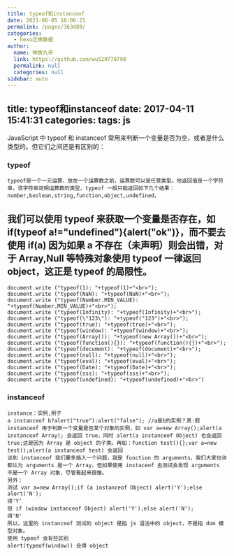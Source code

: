 ```yaml
---
title: typeof和instanceof
date: 2021-06-05 16:06:21
permalink: /pages/363d89/
categories: 
  - hexo迁移数据
author: 
  name: 神族九帝
  link: https://github.com/wu529778790
  permalink: null
  categories: null
sidebar: auto
---
```

title: typeof和instanceof
date: 2017-04-11 15:41:31
categories:
tags: js
---

JavaScript 中 typeof 和 instanceof 常用来判断一个变量是否为空，或者是什么类型的。但它们之间还是有区别的：

<!--more-->

### typeof
    typeof是一个一元运算，放在一个运算数之前，运算数可以是任意类型。他返回值是一个字符串，该字符串说明运算数的类型，typeof 一般只能返回如下几个结果：
    number,boolean,string,function,object,undefined。

## 我们可以使用 typeof 来获取一个变量是否存在，如 if(typeof a!="undefined"){alert("ok")}，而不要去使用 if(a) 因为如果 a 不存在（未声明）则会出错，对于 Array,Null 等特殊对象使用 typeof 一律返回 object，这正是 typeof 的局限性。

    document.write ("typeof(1): "+typeof(1)+"<br>");
    document.write ("typeof(NaN): "+typeof(NaN)+"<br>");
    document.write ("typeof(Number.MIN_VALUE): "+typeof(Number.MIN_VALUE)+"<br>");
    document.write ("typeof(Infinity): "+typeof(Infinity)+"<br>");
    document.write ("typeof(\"123\"): "+typeof("123")+"<br>");
    document.write ("typeof(true): "+typeof(true)+"<br>");
    document.write ("typeof(window): "+typeof(window)+"<br>");
    document.write ("typeof(Array()): "+typeof(new Array())+"<br>");
    document.write ("typeof(function(){}): "+typeof(function(){})+"<br>");
    document.write ("typeof(document): "+typeof(document)+"<br>");
    document.write ("typeof(null): "+typeof(null)+"<br>");
    document.write ("typeof(eval): "+typeof(eval)+"<br>");
    document.write ("typeof(Date): "+typeof(Date)+"<br>");
    document.write ("typeof(sss): "+typeof(sss)+"<br>");
    document.write ("typeof(undefined): "+typeof(undefined)+"<br>")

### instanceof
    instance：实例,例子
    a instanceof b?alert("true"):alert("false"); //a是b的实例？真:假
    instanceof 用于判断一个变量是否某个对象的实例，如 var a=new Array();alert(a instanceof Array); 会返回 true，同时 alert(a instanceof Object) 也会返回 true;这是因为 Array 是 object 的子类。再如：function test(){};var a=new test();alert(a instanceof test) 会返回
    谈到 instanceof 我们要多插入一个问题，就是 function 的 arguments，我们大家也许都认为 arguments 是一个 Array，但如果使用 instaceof 去测试会发现 arguments 不是一个 Array 对象，尽管看起来很像。
    另外：
    测试 var a=new Array();if (a instanceof Object) alert('Y');else alert('N');
    得'Y’
    但 if (window instanceof Object) alert('Y');else alert('N');
    得'N'
    所以，这里的 instanceof 测试的 object 是指 js 语法中的 object，不是指 dom 模型对象。
    使用 typeof 会有些区别
    alert(typeof(window)) 会得 object
